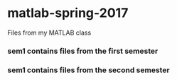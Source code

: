 # matlab-spring-2017
Files from my MATLAB class

### sem1 contains files from the first semester

### sem1 contains files from the second semester
